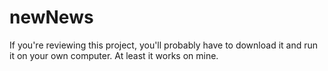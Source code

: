 # newNews

If you're reviewing this project, you'll probably have to download it and run it on your own computer. At least it works on mine.
